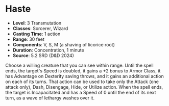 # Haste

- **Level**: 3 Transmutation
- **Classes**: Sorcerer, Wizard
- **Casting Time**: 1 action
- **Range**: 30 feet
- **Components**: V, S, M (a shaving of licorice root)
- **Duration**: Concentration, 1 minute
- **Source**: 5.2 SRD (D&D 2024)

Choose a willing creature that you can see within range. Until the spell ends, the target's Speed is doubled, it gains a +2 bonus to Armor Class, it has Advantage on Dexterity saving throws, and it gains an additional action on each of its turns. That action can be used to take only the Attack (one attack only), Dash, Disengage, Hide, or Utilize action. When the spell ends, the target is Incapacitated and has a Speed of 0 until the end of its next turn, as a wave of lethargy washes over it.

